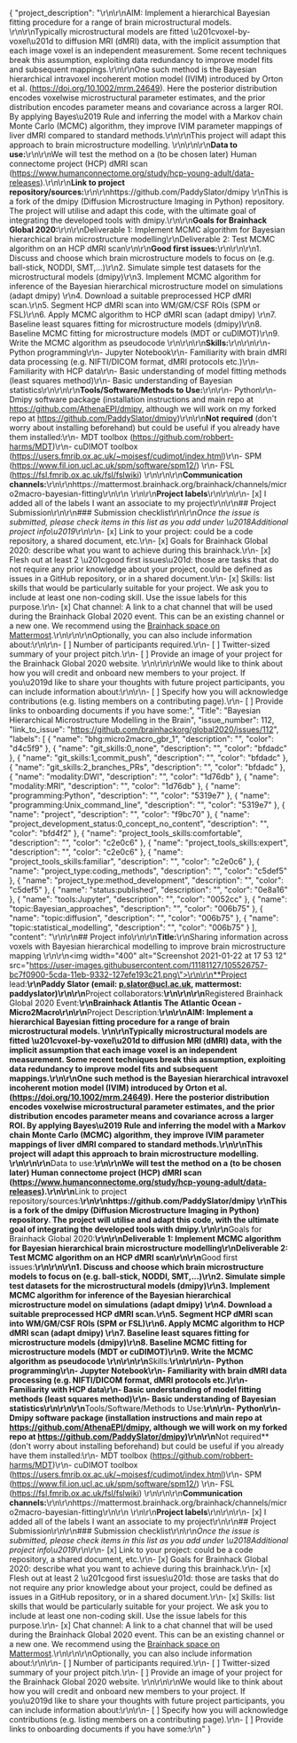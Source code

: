 {
  "project_description": "\r\n<!-- Add a brief description of the project. Try to include all the relevant information to answer the following questions:\r\nWhat are you doing, for who, and why;\r\nWhat makes your project special and exciting;\r\nA short example;\r\nHow to get started;\r\nWhere to find key resources; -->\r\nAIM: Implement a hierarchical Bayesian fitting procedure for a range of brain microstructural models. \r\n\r\nTypically microstructural models are fitted \u201cvoxel-by-voxel\u201d to diffusion MRI (dMRI) data, with the implicit assumption that each image voxel is an independent measurement. Some recent techniques break this assumption, exploiting data redundancy to improve model fits and subsequent mappings.\r\n\r\nOne such method is the Bayesian hierarchical intravoxel incoherent motion model (IVIM) introduced by Orton et al. (https://doi.org/10.1002/mrm.24649). Here the posterior distribution encodes voxelwise microstructural parameter estimates, and the prior distribution encodes parameter means and covariance across a larger ROI. By applying Bayes\u2019 Rule and inferring the model with a Markov chain Monte Carlo (MCMC) algorithm, they improve IVIM parameter mappings of liver dMRI compared to standard methods.\r\n\r\nThis project will adapt this approach to brain microstructure modelling. \r\n\r\n\r\n**Data to use:**\r\n<!-- If your project uses data, add a short description of the data and a link to its source. -->\r\nWe will test the method on a (to be chosen later) Human connectome project (HCP) dMRI scan (https://www.humanconnectome.org/study/hcp-young-adult/data-releases).\r\n\r\n**Link to project repository/sources:**\r\n<!-- Add a link to the project\u2019s GitHub repo or website. -->\r\nhttps://github.com/PaddySlator/dmipy \r\nThis is a fork of the dmipy (Diffusion Microstructure Imaging in Python) repository. The project will utilise and adapt this code, with the ultimate goal of integrating the developed tools with dmipy.\r\n\r\n**Goals for Brainhack Global 2020:**\r\n<!-- Add a list of milestones or deliverables that you expect to achieve during the event. Try to provide goals of varying complexity for contributors with different sets of skills. -->\r\nDeliverable 1: Implement MCMC algorithm for Bayesian hierarchical brain microstructure modelling\r\nDeliverable 2: Test MCMC algorithm on an HCP dMRI scan\r\n\r\n**Good first issues:**\r\n<!-- Add a list of tasks to help new contributors find easy gateways into open source projects. -->\r\n\r\n1. Discuss and choose which brain microstructure models to focus on (e.g. ball-stick, NODDI, SMT,...)\r\n2. Simulate simple test datasets for the microstructural models (dmipy)\r\n3. Implement MCMC algorithm for inference of the Bayesian hierarchical microstructure model on simulations (adapt dmipy) \r\n4. Download a suitable preprocessed HCP dMRI scan.\r\n5. Segment HCP dMRI scan into WM/GM/CSF ROIs (SPM or FSL)\r\n6. Apply MCMC algorithm to HCP dMRI scan (adapt dmipy) \r\n7. Baseline least squares fitting for microstructure models (dmipy)\r\n8. Baseline MCMC fitting for microstructure models (MDT or cuDIMOT)\r\n9. Write the MCMC algorithm as pseudocode \r\n\r\n\r\n**Skills:**\r\n<!-- Add a list of skills needed to contribute to this project. Try to think of both coding and non-coding skills. You can provide predefined skill levels, but it\u2019s better if you give concrete examples of the type of task contributors will be facing. Please make sure you create equal opportunities to accommodate the newcomers in your project to learn from each other and share the experiences. -->\r\n\r\n- Python programming\r\n- Jupyter Notebook\r\n- Familiarity with brain dMRI data processing (e.g. NIFTI/DICOM format, dMRI protocols etc.)\r\n- Familiarity with HCP data\r\n- Basic understanding of model fitting methods (least squares method)\r\n- Basic understanding of Bayesian statistics\r\n\r\n\r\n**Tools/Software/Methods to Use:**\r\n<!-- Add a list of tools/software/methods that are advised to be installed/reviewed ahead of the event to gain a bit of time with the installation of the software, preparation of the environments or describing the methods that will be needed to contribute to this project. Try to think of both coding and non-coding details regarding such to be listed. -->\r\n- Python\r\n- Dmipy software package (installation instructions and main repo at https://github.com/AthenaEPI/dmipy, although we will work on my forked repo at https://github.com/PaddySlator/dmipy)\r\n\r\n**Not required** (don't worry about installing beforehand) but could be useful if you already have them installed:\r\n- MDT toolbox (https://github.com/robbert-harms/MDT)\r\n- cuDIMOT toolbox (https://users.fmrib.ox.ac.uk/~moisesf/cudimot/index.html)\r\n- SPM (https://www.fil.ion.ucl.ac.uk/spm/software/spm12/) \r\n- FSL (https://fsl.fmrib.ox.ac.uk/fsl/fslwiki) \r\n\r\n\r\n**Communication channels:**\r\n<!-- Add links to chat channels in Slack or Mattermost -->\r\nhttps://mattermost.brainhack.org/brainhack/channels/micro2macro-bayesian-fitting\r\n\r\n<!-- [ ] Video channel: Please write here the communication channel (Zoom, Jitsi, Twitch, or any other platform) you will be using to work collaboratively however please keep them as commented to avoid any public sharing. Once you set up your project Mattermost communication channel, make sure you write the link of the video channel at the header of the Mattermost channel for your attendees to know --> \r\n\r\n**Project labels**\r\n<!-- Please prepend a hashtag (#) to all of the labels that fit your project, then tick the box below to state you did so (either by adding an 'x' between square brackets or by ticking it after submission). Please make sure that you stick by the labels listed for each topic below, rather than adding any new one, for further actions to work properly on the issue labels.\r\n\r\nE.g. my project is about the modulatory effect of salmon mousse on British supper survival\r\nIn the following list:\r\n```\r\nmeal:\r\nbrunch, supper\r\ntype:\r\nmousse, salmon, squid\r\n```\r\nI'm going to hashtag all of the labels I need my project to be indexed in:\r\n```\r\nmeal:\r\nbrunch, #supper\r\ntype:\r\n#mousse, #salmon, squid\r\n```\r\n\r\nNow the real list (please indicate all of the labels you'd like to add to your project):\r\n\r\n- Type of project:\r\n#coding_methods, data_management, documentation, #method_development,\r\npipeline_development, tutorial_recording, visualization\r\n\r\n- Project development status:\r\n#0_concept_no_content, 1_basic structure, 2_releases_existing\r\n\r\n- Topic of the projet:\r\n#Bayesian_approaches, causality, connectome, data_visualisation, deep_learning,\r\n#diffusion, diversity_inclusivity_equality, EEG_EventRelatedResponseModelling,\r\nEEG_source_modelling, Granger_causality, hypothesis_testing, ICA, information_theory,\r\nmachine_learning, MR_methodologies, neural_decoding, neural_encoding, neural_networks,\r\nPCA, physiology, reinforcement_learning, reproducible_scientific_methods, single_neuron_models,\r\n#statistical_modelling, systems_neuroscience, tractography\r\n\r\n- Tools used in the project:\r\nAFNI, ANTs, BIDS, Brainstorm, CPAC, Datalad, DIPY, FieldTrip, fMRIPrep, Freesurfer,\r\nFSL, #Jupyter, MNE, MRtrix, Nipype, NWB, SPM\r\n\r\n- Tools skill level required to enter the project (more than one possible):\r\n#comfortable, #expert, #familiar, no_skills_required\r\n\r\n- Programming language used in the project:\r\nno_programming_involved, C++, containerization, documentation, Java, Julia, Matlab,\r\n#Python, R, shell_scripting, #Unix_command_line, Web, workflows\r\n\r\n- Modalities involved in the project (if any):\r\nbehavioral, #DWI, ECG, ECOG, EEG, eye_tracking, fMRI, fNIRS, MEG, #MRI, PET, TDCS, TMS\r\n\r\n- Git skills reuired to enter the project (more than one possible):\r\n#0_no_git_skills, #1_commit_push, #2_branches_PRs, 3_continuous_integration\r\n-->\r\n\r\n- [x] I added all of the labels I want an associate to my project\r\n\r\n## Project Submission\r\n\r\n### Submission checklist\r\n\r\n*Once the issue is submitted, please check items in this list as you add under \u2018Additional project info\u2019*\r\n\r\n- [x] Link to your project: could be a code repository, a shared document, etc.\r\n- [x] Goals for Brainhack Global 2020: describe what you want to achieve during this brainhack.\r\n- [x] Flesh out at least 2 \u201cgood first issues\u201d: those are tasks that do not require any prior knowledge about your project, could be defined as issues in a GitHub repository, or in a shared document.\r\n- [x] Skills: list skills that would be particularly suitable for your project. We ask you to include at least one non-coding skill. Use the issue labels for this purpose.\r\n- [x] Chat channel: A link to a chat channel that will be used during the Brainhack Global 2020 event. This can be an existing channel or a new one. We recommend using the [Brainhack space on Mattermost](https://mattermost.brainhack.org/).\r\n<!-- [ ] Video channel: A link to a video channel that will be used during the Brainhack Global 2020 Brainhack. This can be an existing channel or a new one. For instance a [Jitsi meet room](https://meet.jit.si/). **Please, do not make the video channel public in here**: post a message in your chat channel and pin it so that it remains private, you do not get undesired content, and contributors can still have access to it..-->\r\n\r\nOptionally, you can also include information about:\r\n\r\n- [ ] Number of participants required.\r\n- [ ] Twitter-sized summary of your project pitch.\r\n- [ ] Provide an image of your project for the Brainhack Global 2020 website. \r\n<!-- You can put an image anywhere in this issue and it will be used to build your project page on the website. -->\r\n\r\nWe would like to think about how you will credit and onboard new members to your project. If you\u2019d like to share your thoughts with future project participants, you can include information about:\r\n\r\n- [ ] Specify how you will acknowledge contributions (e.g. listing members on a contributing page).\r\n- [ ] Provide links to onboarding documents if you have some:",
  "Title": "Bayesian Hierarchical Microstructure Modelling in the Brain",
  "issue_number": 112,
  "link_to_issue": "https://github.com/brainhackorg/global2020/issues/112",
  "labels": [
    {
      "name": "bhg:micro2macro_gbr_1",
      "description": "",
      "color": "d4c5f9"
    },
    {
      "name": "git_skills:0_none",
      "description": "",
      "color": "bfdadc"
    },
    {
      "name": "git_skills:1_commit_push",
      "description": "",
      "color": "bfdadc"
    },
    {
      "name": "git_skills:2_branches_PRs",
      "description": "",
      "color": "bfdadc"
    },
    {
      "name": "modality:DWI",
      "description": "",
      "color": "1d76db"
    },
    {
      "name": "modality:MRI",
      "description": "",
      "color": "1d76db"
    },
    {
      "name": "programming:Python",
      "description": "",
      "color": "5319e7"
    },
    {
      "name": "programming:Unix_command_line",
      "description": "",
      "color": "5319e7"
    },
    {
      "name": "project",
      "description": "",
      "color": "f9bc70"
    },
    {
      "name": "project_development_status:0_concept_no_content",
      "description": "",
      "color": "bfd4f2"
    },
    {
      "name": "project_tools_skills:comfortable",
      "description": "",
      "color": "c2e0c6"
    },
    {
      "name": "project_tools_skills:expert",
      "description": "",
      "color": "c2e0c6"
    },
    {
      "name": "project_tools_skills:familiar",
      "description": "",
      "color": "c2e0c6"
    },
    {
      "name": "project_type:coding_methods",
      "description": "",
      "color": "c5def5"
    },
    {
      "name": "project_type:method_development",
      "description": "",
      "color": "c5def5"
    },
    {
      "name": "status:published",
      "description": "",
      "color": "0e8a16"
    },
    {
      "name": "tools:Jupyter",
      "description": "",
      "color": "0052cc"
    },
    {
      "name": "topic:Bayesian_approaches",
      "description": "",
      "color": "006b75"
    },
    {
      "name": "topic:diffusion",
      "description": "",
      "color": "006b75"
    },
    {
      "name": "topic:statistical_modelling",
      "description": "",
      "color": "006b75"
    }
  ],
  "content": "<!-- Guidelines\r\n\r\nWe are very excited to meet you at Brainhack Global 2020 \ud83c\udf89. To submit a project, you need to be an attendee to one of the Brainhack Global 2020 events listed on the [Brainhack Global 2020 webpage](https://brainhack.org/global2020/events/). Please, register for the event that is most suitable to your location, time zone, interest, and/or project prior to submitting one. Thank you!\r\n\r\nWe have prepared a checklist to help with your project submission. Here is how to proceed:\r\n\r\nBefore filling in any part please check items in the checklist below as you go through them.\r\nOnce you are done (at least all 'required' items must be provided), please delete the \"Guidelines\" section, submit your issue and add a comment saying 'Hi @Brainhack-Global/project-monitors: my project is ready!'\r\nThank you!\r\n\r\nAfter the issue is submitted, we will assign a 'project monitor' from the event location that you are registered with to review your submission. Once the submission is approved by the 'project monitor', they will add the label 'Project is ready' and it will appear on [Brainhack Global 2020 Projects](https://brainhack.org/global2020/projects) page with a separate project dedicated webpage. \r\n\r\nNote that you can always update your issue which will also change your page on the website accordingly.\r\n\r\nIf at any time you need help from us or anything is unclear, please add a comment and ping your project monitor. Our team is here to help! -->\r\n\r\n## Project info\r\n\r\n**Title:**\r\nSharing information across voxels with Bayesian hierarchical modelling to improve brain microstructure mapping \r\n\r\n<img width=\"400\" alt=\"Screenshot 2021-01-22 at 17 53 12\" src=\"https://user-images.githubusercontent.com/11181127/105526757-bc7f0900-5cda-11eb-9332-127efe193c21.png\">\r\n\r\n**Project lead:**\r\nPaddy Slator (email: p.slator@ucl.ac.uk, mattermost: paddyslator)\r\n\r\n**Project collaborators:**\r\n<!-- Add full names (and Twitter handles if possible) of any person contributing to the project. Try to follow the [all-contributors specification](https://github.com/all-contributors/all-contributors). Contributions of any kind are welcome! -->\r\n\r\n**Registered Brainhack Global 2020 Event:**\r\nBrainhack Atlantis The Atlantic Ocean - Micro2Macro\r\n\r\n**Project Description:**\r\n<!-- Add a brief description of the project. Try to include all the relevant information to answer the following questions:\r\nWhat are you doing, for who, and why;\r\nWhat makes your project special and exciting;\r\nA short example;\r\nHow to get started;\r\nWhere to find key resources; -->\r\nAIM: Implement a hierarchical Bayesian fitting procedure for a range of brain microstructural models. \r\n\r\nTypically microstructural models are fitted \u201cvoxel-by-voxel\u201d to diffusion MRI (dMRI) data, with the implicit assumption that each image voxel is an independent measurement. Some recent techniques break this assumption, exploiting data redundancy to improve model fits and subsequent mappings.\r\n\r\nOne such method is the Bayesian hierarchical intravoxel incoherent motion model (IVIM) introduced by Orton et al. (https://doi.org/10.1002/mrm.24649). Here the posterior distribution encodes voxelwise microstructural parameter estimates, and the prior distribution encodes parameter means and covariance across a larger ROI. By applying Bayes\u2019 Rule and inferring the model with a Markov chain Monte Carlo (MCMC) algorithm, they improve IVIM parameter mappings of liver dMRI compared to standard methods.\r\n\r\nThis project will adapt this approach to brain microstructure modelling. \r\n\r\n\r\n**Data to use:**\r\n<!-- If your project uses data, add a short description of the data and a link to its source. -->\r\nWe will test the method on a (to be chosen later) Human connectome project (HCP) dMRI scan (https://www.humanconnectome.org/study/hcp-young-adult/data-releases).\r\n\r\n**Link to project repository/sources:**\r\n<!-- Add a link to the project\u2019s GitHub repo or website. -->\r\nhttps://github.com/PaddySlator/dmipy \r\nThis is a fork of the dmipy (Diffusion Microstructure Imaging in Python) repository. The project will utilise and adapt this code, with the ultimate goal of integrating the developed tools with dmipy.\r\n\r\n**Goals for Brainhack Global 2020:**\r\n<!-- Add a list of milestones or deliverables that you expect to achieve during the event. Try to provide goals of varying complexity for contributors with different sets of skills. -->\r\nDeliverable 1: Implement MCMC algorithm for Bayesian hierarchical brain microstructure modelling\r\nDeliverable 2: Test MCMC algorithm on an HCP dMRI scan\r\n\r\n**Good first issues:**\r\n<!-- Add a list of tasks to help new contributors find easy gateways into open source projects. -->\r\n\r\n1. Discuss and choose which brain microstructure models to focus on (e.g. ball-stick, NODDI, SMT,...)\r\n2. Simulate simple test datasets for the microstructural models (dmipy)\r\n3. Implement MCMC algorithm for inference of the Bayesian hierarchical microstructure model on simulations (adapt dmipy) \r\n4. Download a suitable preprocessed HCP dMRI scan.\r\n5. Segment HCP dMRI scan into WM/GM/CSF ROIs (SPM or FSL)\r\n6. Apply MCMC algorithm to HCP dMRI scan (adapt dmipy) \r\n7. Baseline least squares fitting for microstructure models (dmipy)\r\n8. Baseline MCMC fitting for microstructure models (MDT or cuDIMOT)\r\n9. Write the MCMC algorithm as pseudocode \r\n\r\n\r\n**Skills:**\r\n<!-- Add a list of skills needed to contribute to this project. Try to think of both coding and non-coding skills. You can provide predefined skill levels, but it\u2019s better if you give concrete examples of the type of task contributors will be facing. Please make sure you create equal opportunities to accommodate the newcomers in your project to learn from each other and share the experiences. -->\r\n\r\n- Python programming\r\n- Jupyter Notebook\r\n- Familiarity with brain dMRI data processing (e.g. NIFTI/DICOM format, dMRI protocols etc.)\r\n- Familiarity with HCP data\r\n- Basic understanding of model fitting methods (least squares method)\r\n- Basic understanding of Bayesian statistics\r\n\r\n\r\n**Tools/Software/Methods to Use:**\r\n<!-- Add a list of tools/software/methods that are advised to be installed/reviewed ahead of the event to gain a bit of time with the installation of the software, preparation of the environments or describing the methods that will be needed to contribute to this project. Try to think of both coding and non-coding details regarding such to be listed. -->\r\n- Python\r\n- Dmipy software package (installation instructions and main repo at https://github.com/AthenaEPI/dmipy, although we will work on my forked repo at https://github.com/PaddySlator/dmipy)\r\n\r\n**Not required** (don't worry about installing beforehand) but could be useful if you already have them installed:\r\n- MDT toolbox (https://github.com/robbert-harms/MDT)\r\n- cuDIMOT toolbox (https://users.fmrib.ox.ac.uk/~moisesf/cudimot/index.html)\r\n- SPM (https://www.fil.ion.ucl.ac.uk/spm/software/spm12/) \r\n- FSL (https://fsl.fmrib.ox.ac.uk/fsl/fslwiki) \r\n\r\n\r\n**Communication channels:**\r\n<!-- Add links to chat channels in Slack or Mattermost -->\r\nhttps://mattermost.brainhack.org/brainhack/channels/micro2macro-bayesian-fitting\r\n\r\n<!-- [ ] Video channel: Please write here the communication channel (Zoom, Jitsi, Twitch, or any other platform) you will be using to work collaboratively however please keep them as commented to avoid any public sharing. Once you set up your project Mattermost communication channel, make sure you write the link of the video channel at the header of the Mattermost channel for your attendees to know --> \r\n\r\n**Project labels**\r\n<!-- Please prepend a hashtag (#) to all of the labels that fit your project, then tick the box below to state you did so (either by adding an 'x' between square brackets or by ticking it after submission). Please make sure that you stick by the labels listed for each topic below, rather than adding any new one, for further actions to work properly on the issue labels.\r\n\r\nE.g. my project is about the modulatory effect of salmon mousse on British supper survival\r\nIn the following list:\r\n```\r\nmeal:\r\nbrunch, supper\r\ntype:\r\nmousse, salmon, squid\r\n```\r\nI'm going to hashtag all of the labels I need my project to be indexed in:\r\n```\r\nmeal:\r\nbrunch, #supper\r\ntype:\r\n#mousse, #salmon, squid\r\n```\r\n\r\nNow the real list (please indicate all of the labels you'd like to add to your project):\r\n\r\n- Type of project:\r\n#coding_methods, data_management, documentation, #method_development,\r\npipeline_development, tutorial_recording, visualization\r\n\r\n- Project development status:\r\n#0_concept_no_content, 1_basic structure, 2_releases_existing\r\n\r\n- Topic of the projet:\r\n#Bayesian_approaches, causality, connectome, data_visualisation, deep_learning,\r\n#diffusion, diversity_inclusivity_equality, EEG_EventRelatedResponseModelling,\r\nEEG_source_modelling, Granger_causality, hypothesis_testing, ICA, information_theory,\r\nmachine_learning, MR_methodologies, neural_decoding, neural_encoding, neural_networks,\r\nPCA, physiology, reinforcement_learning, reproducible_scientific_methods, single_neuron_models,\r\n#statistical_modelling, systems_neuroscience, tractography\r\n\r\n- Tools used in the project:\r\nAFNI, ANTs, BIDS, Brainstorm, CPAC, Datalad, DIPY, FieldTrip, fMRIPrep, Freesurfer,\r\nFSL, #Jupyter, MNE, MRtrix, Nipype, NWB, SPM\r\n\r\n- Tools skill level required to enter the project (more than one possible):\r\n#comfortable, #expert, #familiar, no_skills_required\r\n\r\n- Programming language used in the project:\r\nno_programming_involved, C++, containerization, documentation, Java, Julia, Matlab,\r\n#Python, R, shell_scripting, #Unix_command_line, Web, workflows\r\n\r\n- Modalities involved in the project (if any):\r\nbehavioral, #DWI, ECG, ECOG, EEG, eye_tracking, fMRI, fNIRS, MEG, #MRI, PET, TDCS, TMS\r\n\r\n- Git skills reuired to enter the project (more than one possible):\r\n#0_no_git_skills, #1_commit_push, #2_branches_PRs, 3_continuous_integration\r\n-->\r\n\r\n- [x] I added all of the labels I want an associate to my project\r\n\r\n## Project Submission\r\n\r\n### Submission checklist\r\n\r\n*Once the issue is submitted, please check items in this list as you add under \u2018Additional project info\u2019*\r\n\r\n- [x] Link to your project: could be a code repository, a shared document, etc.\r\n- [x] Goals for Brainhack Global 2020: describe what you want to achieve during this brainhack.\r\n- [x] Flesh out at least 2 \u201cgood first issues\u201d: those are tasks that do not require any prior knowledge about your project, could be defined as issues in a GitHub repository, or in a shared document.\r\n- [x] Skills: list skills that would be particularly suitable for your project. We ask you to include at least one non-coding skill. Use the issue labels for this purpose.\r\n- [x] Chat channel: A link to a chat channel that will be used during the Brainhack Global 2020 event. This can be an existing channel or a new one. We recommend using the [Brainhack space on Mattermost](https://mattermost.brainhack.org/).\r\n<!-- [ ] Video channel: A link to a video channel that will be used during the Brainhack Global 2020 Brainhack. This can be an existing channel or a new one. For instance a [Jitsi meet room](https://meet.jit.si/). **Please, do not make the video channel public in here**: post a message in your chat channel and pin it so that it remains private, you do not get undesired content, and contributors can still have access to it..-->\r\n\r\nOptionally, you can also include information about:\r\n\r\n- [ ] Number of participants required.\r\n- [ ] Twitter-sized summary of your project pitch.\r\n- [ ] Provide an image of your project for the Brainhack Global 2020 website. \r\n<!-- You can put an image anywhere in this issue and it will be used to build your project page on the website. -->\r\n\r\nWe would like to think about how you will credit and onboard new members to your project. If you\u2019d like to share your thoughts with future project participants, you can include information about:\r\n\r\n- [ ] Specify how you will acknowledge contributions (e.g. listing members on a contributing page).\r\n- [ ] Provide links to onboarding documents if you have some:\r\n"
}